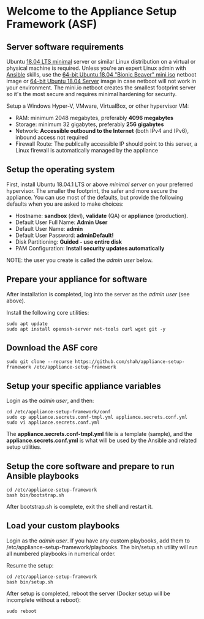 # Welcome to the Appliance Setup Framework (ASF)

## Server software requirements

Ubuntu [18.04 LTS minimal](https://help.ubuntu.com/community/Installation/MinimalCD) server or similar Linux distribution on a virtual or physical machine is required. Unless you're an expert Linux admin with [Ansible](https://www.ansible.com/) skills, use the [64-bit Ubuntu 18.04 "Bionic Beaver" mini.iso](http://archive.ubuntu.com/ubuntu/dists/bionic/main/installer-amd64/current/images/netboot/mini.iso) netboot image or [64-bit Ubuntu 18.04 Server](https://www.ubuntu.com/download/server) image in case netboot will not work in your environment. The mini.io netboot creates the smallest footprint server so it's the most secure and requires minimal hardening for security.

Setup a Windows Hyper-V, VMware, VirtualBox, or other hypervisor VM:

* RAM: minimum 2048  megabytes, preferably **4096 megabytes**
* Storage: minimum 32 gigabytes, preferably **256 gigabytes**
* Network: **Accessible outbound to the Internet** (both IPv4 and IPv6), inbound access not required
* Firewall Route: The publically accessible IP should point to this server, a Linux firewall is automatically managed by the appliance

## Setup the operating system

First, install Ubuntu 18.04.1 LTS or above *minimal server* on your preferred hypervisor. The smaller the footprint, the safer and more secure the appliance. You can use most of the defaults, but provide the following defaults when you are asked to make choices:

* Hostname: **sandbox** (devl), **validate** (QA) or **appliance** (production).
* Default User Full Name: **Admin User**
* Default User Name: **admin**
* Default User Password: **adminDefault!**
* Disk Partitioning: **Guided - use entire disk**
* PAM Configuration: **Install security updates automatically**

NOTE: the user you create is called the *admin user* below. 

## Prepare your appliance for software

After installation is completed, log into the server as the *admin user* (see above).

Install the following core utilities:

    sudo apt update
    sudo apt install openssh-server net-tools curl wget git -y

## Download the ASF core

    sudo git clone --recurse https://github.com/shah/appliance-setup-framework /etc/appliance-setup-framework

## Setup your specific appliance variables

Login as the *admin user*, and then:

    cd /etc/appliance-setup-framework/conf
    sudo cp appliance.secrets.conf-tmpl.yml appliance.secrets.conf.yml
    sudo vi appliance.secrets.conf.yml

The **appliance.secrets.conf-tmpl.yml** file is a template (sample), and the **appliance.secrets.conf.yml** is what will be used by the Ansible and related setup utilities.

## Setup the core software and prepare to run Ansible playbooks

    cd /etc/appliance-setup-framework 
    bash bin/bootstrap.sh

After bootstrap.sh is complete, exit the shell and restart it.

## Load your custom playbooks

Login as the *admin user*. If you have any custom playbooks, add them to /etc/appliance-setup-framework/playbooks. The bin/setup.sh utility will run all numbered playbooks in numerical order. 

Resume the setup:

    cd /etc/appliance-setup-framework 
    bash bin/setup.sh

After setup is completed, reboot the server (Docker setup will be incomplete without a reboot):

    sudo reboot
